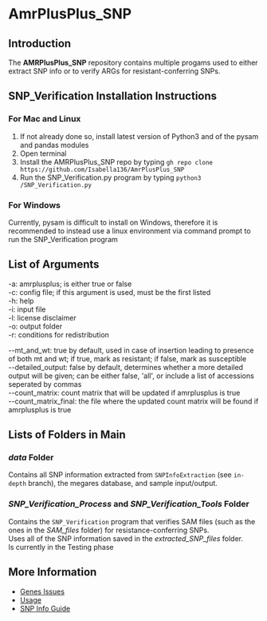 # AmrPlusPlus_SNP

## Introduction
The **AMRPlusPlus_SNP** repository contains multiple progams used to either extract SNP info or to verify ARGs for resistant-conferring SNPs. 

## SNP_Verification Installation Instructions

### For Mac and Linux

1. If not already done so, install latest version of Python3 and of the pysam and pandas modules
2. Open terminal
3. Install the AMRPlusPlus_SNP repo by typing `gh repo clone https://github.com/Isabella136/AmrPlusPlus_SNP`
4. Run the SNP_Verification.py program by typing `python3 /SNP_Verification.py`

### For Windows

Currently, pysam is difficult to install on Windows, therefore it is recommended to instead use a linux environment via command prompt to run the SNP_Verification program

## List of Arguments
-a: amrplusplus; is either true or false  
-c: config file; if this argument is used, must be the first listed  
-h: help  
-i: input file  
-l: license disclaimer  
-o: output folder  
-r: conditions for redistribution  

--mt_and_wt:            true by default, used in case of insertion leading to presence of both mt and wt; if true, mark as resistant; if false, mark as susceptible  
--detailed_output:      false by default, determines whether a more detailed output will be given; can be either false, 'all', or include a list of accessions seperated by commas  
--count_matrix:         count matrix that will be updated if amrplusplus is true  
--count_matrix_final:   the file where the updated count matrix will be found if amrplusplus is true

## Lists of Folders in Main

### *data* Folder
Contains all SNP information extracted from `SNPInfoExtraction` (see `in-depth` branch), the megares database, and sample input/output.

### *SNP_Verification_Process* and *SNP_Verification_Tools* Folder
Contains the `SNP_Verification` program that verifies SAM files (such as the ones in the *SAM_files* folder) for resistance-conferring SNPs.  
Uses all of the SNP information saved in the *extracted_SNP_files* folder.  
Is currently in the Testing phase

## More Information
- [Genes Issues](https://github.com/Isabella136/AmrPlusPlus_SNP/blob/main/genes-issues.md)
- [Usage]()
- [SNP Info Guide](https://github.com/Isabella136/AmrPlusPlus_SNP/blob/main/data/SNPInfoGuide.md)

